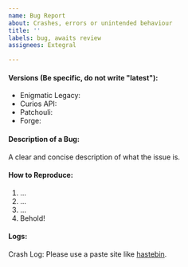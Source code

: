 ```yaml
---
name: Bug Report
about: Crashes, errors or unintended behaviour
title: ''
labels: bug, awaits review
assignees: Extegral

---
```


<!--
#### Notice
Please reproduce all issues without any other unnecessary mods before submitting.
If your issue involves interaction with some other mod apart from Curios and Patchouli, would be helpful if you include name and version of that mod in the list below.
-->

#### Versions (Be specific, do not write "latest"):
 * Enigmatic Legacy:
 * Curios API:
 * Patchouli:
 * Forge:

#### Description of a Bug:
A clear and concise description of what the issue is.

#### How to Reproduce:
1. ...
2. ...
3. ...
4. Behold!

#### Logs:
<!--
Add a crash log file if you encountered a crash, or latest.log in case of startup error or some other kind of error. Ideally you should attach latest.log file in either of these cases, since crash report may not contain all data required for figuring out initial cause of the crash.
-->

Crash Log: Please use a paste site like [hastebin](https://hastebin.com/).
